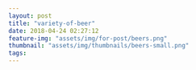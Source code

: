 ```yaml
---
layout: post
title: "variety-of-beer"
date: 2018-04-24 02:27:12
feature-img: "assets/img/for-post/beers.png"
thumbnail: "assets/img/thumbnails/beers-small.png"
tags:
---
```

